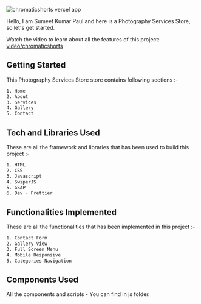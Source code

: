 ![chromaticshorts vercel app](https://github.com/user-attachments/assets/48c4e529-6285-4227-9ba5-382562f0ba30)

Hello, I am Sumeet Kumar Paul and here is a Photography Services Store, so let's get started.

Watch the video to learn about all the features of this project: [video/chromaticshorts](https://drive.google.com/file/d/1mDoJSxutZA2VhefiRRqLG24unHJQMAlj/view?usp=sharing)

## Getting Started

This Photography Services Store store contains following sections :-

```bash
1. Home
2. About
3. Services
4. Gallery
5. Contact
```

## Tech and Libraries Used

These are all the framework and libraries that has been used to build this project :-

```bash
1. HTML
2. CSS
3. Javascript
4. SwiperJS
5. GSAP
6. Dev - Prettier
```
 
## Functionalities Implemented

These are all the functionalities that has been implemented in this project :-

```bash
1. Contact Form
2. Gallery View
3. Full Screen Menu
4. Mobile Responsive
5. Categories Navigation
```

## Components Used

All the components and scripts - You can find in js folder.


